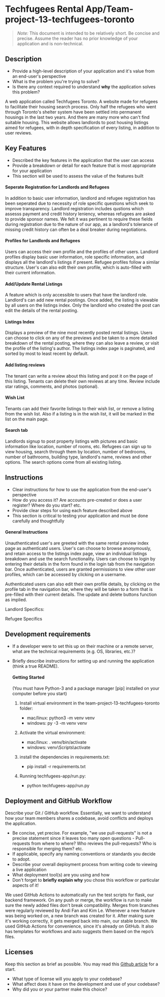 # Techfugees Rental App/Team-project-13-techfugees-toronto

> _Note:_ This document is intended to be relatively short. Be concise and precise. Assume the reader has no prior knowledge of your application and is non-technical. 

## Description 
 * Provide a high-level description of your application and it's value from an end-user's perspective
 * What is the problem you're trying to solve?
 * Is there any context required to understand **why** the application solves this problem?

A web application called Techfugees Toronto. A website made for refugees to facilitate their housing search process.
Only half the refugees who went through Toronto's shelter system have been settled into permanent housings in the last two years. And there are many more who can't find suitable housing. 
This website allows landlords to post housing listings aimed for refugees, with in depth specification of every listing, in addition to user reviews.

## Key Features
 * Described the key features in the application that the user can access
 * Provide a breakdown or detail for each feature that is most appropriate for your application
 * This section will be used to assess the value of the features built

#### Seperate Registration for Landlords and Refugees
In addition to basic user information, landlord and refugee registration has been seperated due to necessity of role specific questions which seek to improve transparency. Landlord registration includes qustions which assesss payment and credit history leniency, whereas refugees are asked to provide sponsor names. We felt it was pertinent to require these fields during registration due to the nature of our app, as a landlord's tolerance of missing credit history can often be a deal breaker during negotiations.

#### Profiles for Landlords and Refugees
Users can access their own profile and the profiles of other users. Landlord profiles display basic user information, role specific information, and displays all the landlord's listings if present. Refugee profiles follow a similar structure. User's can also edit their own profile, which is auto-filled with their current information. 

#### Add/Update Rental Listings
A feature which is only accessible to users that have the landlord role. Landlord's can add new rental postings. Once added, the listing is viewable by all users on the listings index. Only the landlord who created the post can edit the details of the rental posting.

#### Listings Index
Displays a preview of the nine most recently posted rental listings. Users can choose to click on any of the previews and be taken to a more detailed breakdown of the rental posting, where they can also leave a review, or visit the profile of the listing's author. The listings index page is paginated, and sorted by most to least recent by default.

#### Add listing reviews
The tenant can write a review about this listing and post it on the page of this listing. Tenants can delete their own reviews at any time. Review include star ratings, comments, and photos (optional).

#### Wish List
Tenants can add their favorite listings to their wish list, or remove a listing from the wish list.  Also if a listing is in the wish list, it will be marked in the list on the main page.

#### Search tab 
Landlords signup to post property listings with pictures and basic information like location, number of rooms, etc. 
Refugees can sign up to view housing, search through them by location, number of bedrooms, number of bathrooms, building type, landlord's name, reviews and other options. 
The search options come from all existing listing.

## Instructions
 * Clear instructions for how to use the application from the end-user's perspective
 * How do you access it? Are accounts pre-created or does a user register? Where do you start? etc. 
 * Provide clear steps for using each feature described above
 * This section is critical to testing your application and must be done carefully and thoughtfully

 #### General Instructions
 Unauthenticated user's are greeted with the same rental preview index page as authenticatd users. User's can choose to browse anonymously, and retain access to the listings index page, view an individual listings breakdown and use the search functionality. Users can choose to login by entering their details in the form found in the login tab from the navigation bar. Once authenticated, users are granted permissions to view other user profiles, which can be accessed by clicking on a username. 
 
 Authenticated users can also edit their own profile details, by clicking on the profile tab in the navigation bar, where they will be taken to a form that is pre-filled with their current details. The update and delete buttons function as implied. 

 Landlord Specifics:
 
 Refugee Specifics

 

 
 ## Development requirements
 * If a developer were to set this up on their machine or a remote server, what are the technical requirements (e.g. OS, libraries, etc.)?
 * Briefly describe instructions for setting up and running the application (think a true README).


   #### Getting Started
    
    (You must have Python-3 and a package manager [pip] installed on your computer before you start)
    1. Install virtual environment in the team-project-13-techfugees-toronto folder:
       * mac/linux: python3 -m venv venv
       * windows: py -3 -m venv venv

    2. Activate the virtual environment:
       * mac/linux: . venv/bin/activate
       * windows: venv\Scripts\activate

    3. install the dependencies in requirements.txt:
       * pip install -r requirements.txt

    4. Running techfugees-app/run.py:
       * python techfugees-app/run.py




 
 ## Deployment and GitHub Workflow

Describe your Git / GitHub workflow. Essentially, we want to understand how your team members shares a codebase, avoid conflicts and deploys the application.

 * Be concise, yet precise. For example, "we use pull-requests" is not a precise statement since it leaves too many open questions - Pull-requests from where to where? Who reviews the pull-requests? Who is responsible for merging them? etc.
 * If applicable, specify any naming conventions or standards you decide to adopt.
 * Describe your overall deployment process from writing code to viewing a live application
 * What deployment tool(s) are you using and how
 * Don't forget to **briefly explain why** you chose this workflow or particular aspects of it!

We used GitHub Actions to automatically run the test scripts for flask, our backend framework. 
On any push or merge, the workflow is run to make sure the newly added files don't break compatibility. 
Merges from branches were regularly reviewed by Andi Fan and Kim Le.
Whenever a new feature was being worked on, a new branch was created for it. After making sure it's working correctly, it gets merged back into main, our stable branch.
We used GitHub Actions for convenience, since it's already on GitHub. It also has templates for workflows and auto suggests them based on the repo’s files.

 ## Licenses 

 Keep this section as brief as possible. You may read this [Github article](https://help.github.com/en/github/creating-cloning-and-archiving-repositories/licensing-a-repository) for a start.

 * What type of license will you apply to your codebase?
 * What affect does it have on the development and use of your codebase?
 * Why did you or your partner make this choice?
